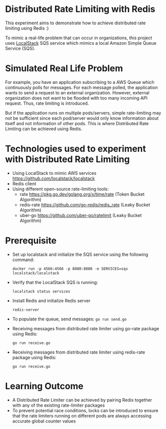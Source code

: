 # Distributed Rate Limiting with Redis
This experiment aims to demonstrate how to achieve distributed rate limiting using Redis :)

To mimic a real-life problem that can occur in organizations, this project uses [LocalStack](https://github.com/localstack/localstack) SQS service which mimics a local Amazon Simple Queue Service (SQS).

# Simulated Real Life Problem
For example, you have an application subscribing to a AWS Queue which continuously polls for messages. For each message polled, the application wants to send a request to an external organization. However, external organization does not want to be flooded with too many incoming API request. Thus, rate limiting is introduced. 

But if the application runs on multiple pods/servers, simple rate-limiting may not be sufficient since each pod/server would only know information about itself and not information of other pods. This is where Distributed Rate Limiting can be achieved using Redis.

# Technologies used to experiment with Distributed Rate Limiting 
- Using LocalStack to mimic AWS services https://github.com/localstack/localstack 
- Redis client
- Using different open-source rate-limiting tools:
    - rate https://pkg.go.dev/golang.org/x/time/rate (Token Bucket Algorithm)
    - redis-rate https://github.com/go-redis/redis_rate (Leaky Bucket Algorithm)
    - uber-go https://github.com/uber-go/ratelimit (Leaky Bucket Algorithm)


# Prerequisite
- Set up localstack and initialize the SQS service using the following command:
    
    `docker run -p 4566:4566 -p 8080:8080 -e SERVICES=sqs localstack/localstack`

- Verify that the LocalStack SQS is running:

    `localstack status services`

- Install Redis and initialize Redis server
    
    `redis-server`

- To populate the queue, send messages:
    `go run send.go`

- Receiving messages from distributed rate limiter using go-rate package using Redis:
  
    `go run receive.go`

- Receiving messages from distributed rate limiter using redis-rate package using Redis:
  
    `go run receive.go`

# Learning Outcome
- A Distributed Rate Limiter can be achieved by pairing Redis together with any of the existing rate-limiter packages
- To prevent potential race conditions, locks can be introduced to ensure that the rate limiters running on different pods are always accessing accurate global counter values
     
